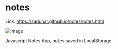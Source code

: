 # notes

Link: https://sariunar.github.io/notes/notes.html

![image](https://github.com/sariunar/notes/assets/90380387/953bb0f9-fb3e-4c09-a922-5c60942bac53)

Javascript Notes App, notes saved in LocalStorage.
